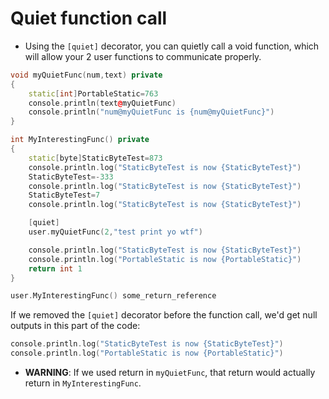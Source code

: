 # Quiet function call

- Using the `[quiet]` decorator, you can quietly call a void function, which will allow your 2 user functions to communicate properly.

```cpp
void myQuietFunc(num,text) private
{
	static[int]PortableStatic=763
	console.println(text@myQuietFunc)
	console.println("num@myQuietFunc is {num@myQuietFunc}")
}

int MyInterestingFunc() private
{
	static[byte]StaticByteTest=873
	console.println.log("StaticByteTest is now {StaticByteTest}")
	StaticByteTest=-333
	console.println.log("StaticByteTest is now {StaticByteTest}")
	StaticByteTest=7
	console.println.log("StaticByteTest is now {StaticByteTest}")

	[quiet]
	user.myQuietFunc(2,"test print yo wtf")

	console.println.log("StaticByteTest is now {StaticByteTest}")
	console.println.log("PortableStatic is now {PortableStatic}")
	return int 1
}

user.MyInterestingFunc() some_return_reference
```

If we removed the `[quiet]` decorator before the function call, we'd get null outputs in this part of the code:

```cpp
console.println.log("StaticByteTest is now {StaticByteTest}")
console.println.log("PortableStatic is now {PortableStatic}")
```

- **WARNING**: If we used return in `myQuietFunc`, that return would actually return in `MyInterestingFunc`.
